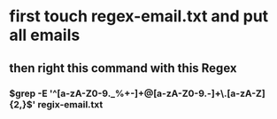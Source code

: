 <h1>first touch regex-email.txt and put all emails</h1>
<h2>then right this command with this Regex </h2>
<h3>$grep -E '^[a-zA-Z0-9._%+-]+@[a-zA-Z0-9.-]+\.[a-zA-Z]{2,}$' regix-email.txt </h3>

